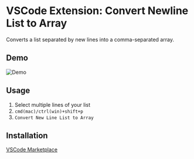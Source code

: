 # VSCode Extension: Convert Newline List to Array

Converts a list separated by new lines into a comma-separated array. 

## Demo

![Demo](https://user-images.githubusercontent.com/11053683/109098301-0e0e1f80-76ef-11eb-9563-d3d5b11629c8.gif)

## Usage

1. Select multiple lines of your list
2. `cmd(mac)/ctrl(win)+shift+p`
3. `Convert New Line List to Array`

## Installation

[VSCode Marketplace](https://marketplace.visualstudio.com/items?itemName=cshum.convert-newline-list-to-array)
